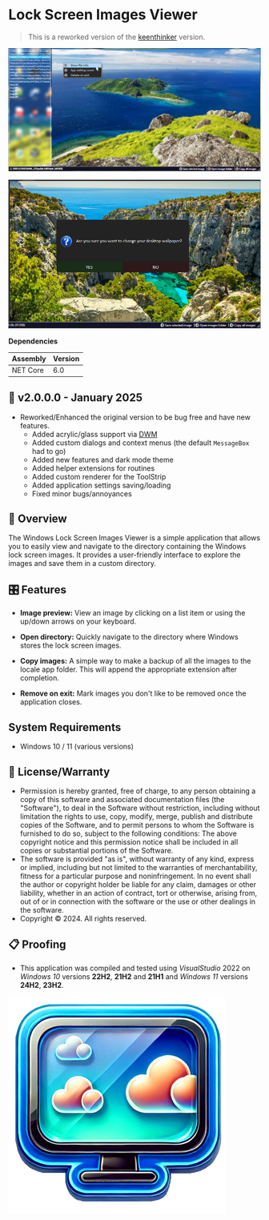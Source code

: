 # Lock Screen Images Viewer

> This is a reworked version of the [keenthinker](https://github.com/keenthinker/WindowsLockScreenImages) version.

![Example Picture](./Assets/Screenshot.png)

![Custom Dialog](./Assets/Screenshot2.png)

**Dependencies**

| Assembly | Version |
| ---- | ---- |
| NET Core | 6.0 |

## 📝 v2.0.0.0 - January 2025

* Reworked/Enhanced the original version to be bug free and have new features.
    - Added acrylic/glass support via [DWM](https://learn.microsoft.com/en-us/windows/win32/dwm/dwm-overview)
    - Added custom dialogs and context menus (the default `MessageBox` had to go)
    - Added new features and dark mode theme
    - Added helper extensions for routines
    - Added custom renderer for the ToolStrip
    - Added application settings saving/loading
    - Fixed minor bugs/annoyances

## 📖 Overview

The Windows Lock Screen Images Viewer is a simple application that allows you to easily view and navigate to the directory containing the Windows lock screen images. It provides a user-friendly interface to explore the images and save them in a custom directory.

## 🎛️ Features

- **Image preview:** View an image by clicking on a list item or using the up/down arrows on your keyboard.
  
- **Open directory:** Quickly navigate to the directory where Windows stores the lock screen images.

- **Copy images:** A simple way to make a backup of all the images to the locale app folder. This will append the appropriate extension after completion.

- **Remove on exit:** Mark images you don't like to be removed once the application closes.

## System Requirements

- Windows 10 / 11 (various versions)

## 🧾 License/Warranty
* Permission is hereby granted, free of charge, to any person obtaining a copy of this software and associated documentation files (the "Software"), to deal in the Software without restriction, including without limitation the rights to use, copy, modify, merge, publish and distribute copies of the Software, and to permit persons to whom the Software is furnished to do so, subject to the following conditions: The above copyright notice and this permission notice shall be included in all copies or substantial portions of the Software.
* The software is provided "as is", without warranty of any kind, express or implied, including but not limited to the warranties of merchantability, fitness for a particular purpose and noninfringement. In no event shall the author or copyright holder be liable for any claim, damages or other liability, whether in an action of contract, tort or otherwise, arising from, out of or in connection with the software or the use or other dealings in the software.
* Copyright © 2024. All rights reserved.

## 📋 Proofing
* This application was compiled and tested using *VisualStudio* 2022 on *Windows 10* versions **22H2**, **21H2** and **21H1** and *Windows 11* versions **24H2**, **23H2**.

![New Icon](./Assets/AppIcon.png)